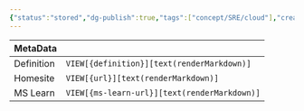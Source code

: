 ```yaml
---
{"status":"stored","dg-publish":true,"tags":["concept/SRE/cloud"],"creation_date":"2024-05-09 16:30","definition":"undefined","ms-learn-url":"undefined","url":"undefined","aliases":["wasm"],"permalink":"/concepts/web-assembly/","dgPassFrontmatter":true}
---
```



| MetaData   |                                              |
| ---------- | -------------------------------------------- |
| Definition | `VIEW[{definition}][text(renderMarkdown)]`   |
| Homesite   | `VIEW[{url}][text(renderMarkdown)]`          |
| MS Learn   | `VIEW[{ms-learn-url}][text(renderMarkdown)]` |
